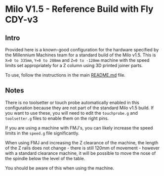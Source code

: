 # Milo V1.5 - Reference Build with Fly CDY-v3

## Intro

Provided here is a known-good configuration for the hardware specified by the Millennium Machines team for a standard build of the Milo v1.5. This is `X=0 to 335mm`, `Y=0 to 208mm` and `Z=0 to -120mm` machine with the speed limits set appropriately for a Z column using 3D printed joiner parts.

To use, follow the instructions in the main [README.md](../../README.md) file.

## Notes

There is no toolsetter or touch probe automatically enabled in this configuration because they are not part of the standard Milo v1.5 build. If you want to use these, you will need to edit the `touchprobe.g` and `toolsetter.g` files to enable them on the right pins.

If you are using a machine with FMJ's, you can likely increase the speed limits in the `speed.g` file significantly.

When using FMJ and increasing the Z clearance of the machine, the length of the Z rails does not change - there is still 120mm of movement - however with a standard clearance machine, it will be possible to move the nose of the spindle below the level of the table.

You should be aware of this when using the machine.
